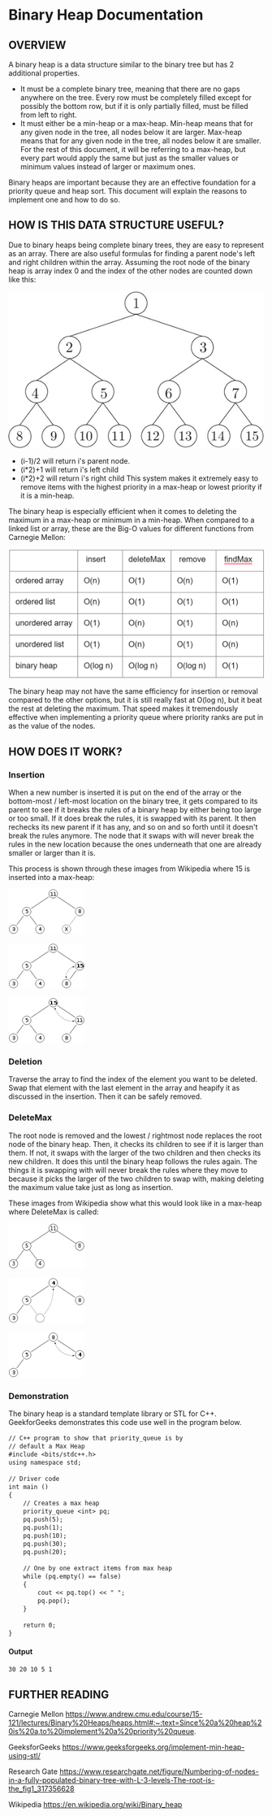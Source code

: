 # Binary Heap Documentation

## OVERVIEW

A binary heap is a data structure similar to the binary tree but has 2 additional properties. 
- It must be a complete binary tree, meaning that there are no gaps anywhere on the tree. Every row must be completely filled except for possibly the bottom row, but if it is only partially filled, must be filled from left to right. 
- It must either be a min-heap or a max-heap. Min-heap means that for any given node in the tree, all nodes below it are larger. Max-heap means that for any given node in the tree, all nodes below it are smaller. For the rest of this document, it will be referring to a max-heap, but every part would apply the same but just as the smaller values or minimum values instead of larger or maximum ones. 

Binary heaps are important because they are an effective foundation for a priority queue and heap sort. This document will explain the reasons to implement one and how to do so. 

## HOW IS THIS DATA STRUCTURE USEFUL?

Due to binary heaps being complete binary trees, they are easy to represent as an array. There are also useful formulas for finding a parent node's left and right children within the array. Assuming the root node of the binary heap is array index 0 and the index of the other nodes are counted down like this:

![indexTree](https://github.com/Colby626/binaryheap-documentation/blob/main/indexTree.jpg) 

- (i-1)/2 will return i's parent node. 
- (i\*2)+1 will return i's left child
- (i\*2)+2 will return i's right child
This system makes it extremely easy to remove items with the highest priority in a max-heap or lowest priority if it is a min-heap. 

The binary heap is especially efficient when it comes to deleting the maximum in a max-heap or minimum in a min-heap. When compared to a linked list or array, these are the Big-O values for different functions from Carnegie Mellon: 

![OTable](https://github.com/Colby626/binaryheap-documentation/blob/main/OTable.png)

The binary heap may not have the same efficiency for insertion or removal compared to the other options, but it is still really fast at O(log n), but it beat the rest at deleting the maximum. That speed makes it tremendously effective when implementing a priority queue where priority ranks are put in as the value of the nodes. 

## HOW DOES IT WORK?

### Insertion 

When a new number is inserted it is put on the end of the array or the bottom-most / left-most location on the binary tree, it gets compared to its parent to see if it breaks the rules of a binary heap by either being too large or too small. If it does break the rules, it is swapped with its parent. It then rechecks its new parent if it has any, and so on and so forth until it doesn't break the rules anymore. The node that it swaps with will never break the rules in the new location because the ones underneath that one are already smaller or larger than it is. 

This process is shown through these images from Wikipedia where 15 is inserted into a max-heap:

![Wiki1](https://github.com/Colby626/binaryheap-documentation/blob/main/Wiki1.jpg) 

![Wiki2](https://github.com/Colby626/binaryheap-documentation/blob/main/Wiki2.jpg)

![Wiki3](https://github.com/Colby626/binaryheap-documentation/blob/main/Wiki3.jpg)

### Deletion 

Traverse the array to find the index of the element you want to be deleted. Swap that element with the last element in the array and heapify it as discussed in the insertion. Then it can be safely removed. 

### DeleteMax 

The root node is removed and the lowest / rightmost node replaces the root node of the binary heap. Then, it checks its children to see if it is larger than them. If not, it swaps with the larger of the two children and then checks its new children. It does this until the binary heap follows the rules again. The things it is swapping with will never break the rules where they move to because it picks the larger of the two children to swap with, making deleting the maximum value take just as long as insertion. 

These images from Wikipedia show what this would look like in a max-heap where DeleteMax is called:

![Wiki4](https://github.com/Colby626/binaryheap-documentation/blob/main/Wiki4.jpg) 

![Wiki5](https://github.com/Colby626/binaryheap-documentation/blob/main/Wiki5.jpg)

![Wiki6](https://github.com/Colby626/binaryheap-documentation/blob/main/Wiki6.jpg)

### Demonstration

The binary heap is a standard template library or STL for C++. GeekforGeeks demonstrates this code use well in the program below. 

    // C++ program to show that priority_queue is by
    // default a Max Heap
    #include <bits/stdc++.h>
    using namespace std;
    
    // Driver code
    int main ()
    {
        // Creates a max heap
        priority_queue <int> pq;
        pq.push(5);
        pq.push(1);
        pq.push(10);
        pq.push(30);
        pq.push(20);
  
        // One by one extract items from max heap
        while (pq.empty() == false)
        {
            cout << pq.top() << " ";
            pq.pop();
        }
  
        return 0;
    }

#### Output
    30 20 10 5 1

## FURTHER READING

Carnegie Mellon https://www.andrew.cmu.edu/course/15-121/lectures/Binary%20Heaps/heaps.html#:~:text=Since%20a%20heap%20is%20a,to%20implement%20a%20priority%20queue. 

GeeksforGeeks https://www.geeksforgeeks.org/implement-min-heap-using-stl/ 

Research Gate https://www.researchgate.net/figure/Numbering-of-nodes-in-a-fully-populated-binary-tree-with-L-3-levels-The-root-is-the_fig1_317356628 
  
Wikipedia https://en.wikipedia.org/wiki/Binary_heap 
